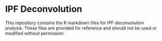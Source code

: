 # IPF Deconvolution

This repository contains the R markdown files for IPF deconvolution analysis. These files are provided for reference and should not be used or modified without permission.
